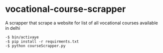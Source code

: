 # vocational-course-scrapper
A scrapper that scrape a website for list of all vocational courses available in delhi
```
-$ bin/activaye
-$ pip install -r requirments.txt
-$ python courseScrapper.py

```
